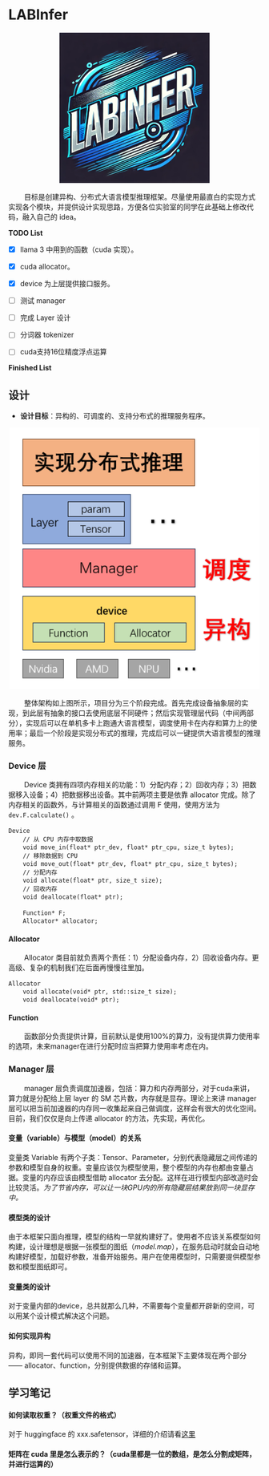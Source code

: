 # LABInfer
<p align="center">
  <img src="./assets/logo.png" width="300" alt="LABINFER">
</p>
&nbsp;&nbsp;&nbsp;&nbsp;&nbsp;&nbsp;&nbsp;&nbsp;目标是创建异构、分布式大语言模型推理框架。尽量使用最直白的实现方式实现各个模块，并提供设计实现思路，方便各位实验室的同学在此基础上修改代码，融入自己的 idea。

**TODO List**

- [x] llama 3 中用到的函数（cuda 实现）。
- [x] cuda allocator。
- [x] device 为上层提供接口服务。
- [ ] 测试 manager
- [ ] 完成 Layer 设计


- [ ] 分词器 tokenizer
- [ ] cuda支持16位精度浮点运算

**Finished List**


## 设计
* **设计目标**：异构的、可调度的、支持分布式的推理服务程序。

<p align="center">
  <img src="./assets/arch.png" width="500" alt="架构">
</p>

&nbsp;&nbsp;&nbsp;&nbsp;&nbsp;&nbsp;&nbsp;&nbsp;整体架构如上图所示，项目分为三个阶段完成。首先完成设备抽象层的实现，到此层有抽象的接口去使用底层不同硬件；然后实现管理层代码（中间两部分），实现后可以在单机多卡上跑通大语言模型，调度使用卡在内存和算力上的使用率；最后一个阶段是实现分布式的推理，完成后可以一键提供大语言模型的推理服务。

### Device 层
&nbsp;&nbsp;&nbsp;&nbsp;&nbsp;&nbsp;&nbsp;&nbsp;Device 类拥有四项内存相关的功能：1）分配内存；2）回收内存；3）把数据移入设备；4）把数据移出设备。其中前两项主要是依靠 allocator 完成。除了内存相关的函数外，与计算相关的函数通过调用 F 使用，使用方法为 `dev.F.calculate()` 。
```
Device
    // 从 CPU 内存中取数据
    void move_in(float* ptr_dev, float* ptr_cpu, size_t bytes);
    // 移除数据到 CPU
    void move_out(float* ptr_dev, float* ptr_cpu, size_t bytes);
    // 分配内存
    void allocate(float* ptr, size_t size);
    // 回收内存
    void deallocate(float* ptr);

    Function* F;
    Allocator* allocator;
```

#### Allocator
&nbsp;&nbsp;&nbsp;&nbsp;&nbsp;&nbsp;&nbsp;&nbsp;Allocator 类目前就负责两个责任：1）分配设备内存，2）回收设备内存。更高级、复杂的机制我们在后面再慢慢往里加。
```
Allocator
    void allocate(void* ptr, std::size_t size);
    void deallocate(void* ptr);
```
#### Function
&nbsp;&nbsp;&nbsp;&nbsp;&nbsp;&nbsp;&nbsp;&nbsp;函数部分负责提供计算，目前默认是使用100%的算力，没有提供算力使用率的选项，未来manager在进行分配时应当把算力使用率考虑在内。

### Manager 层
&nbsp;&nbsp;&nbsp;&nbsp;&nbsp;&nbsp;&nbsp;&nbsp;manager 层负责调度加速器，包括：算力和内存两部分，对于cuda来讲，算力就是分配给上层 layer 的 SM 芯片数，内存就是显存。理论上来讲 manager 层可以把当前加速器的内存同一收集起来自己做调度，这样会有很大的优化空间。目前，我们仅仅是向上传递 allocator 的方法，先实现，再优化。

#### 变量（variable）与模型（model）的关系
变量类 Variable 有两个子类：Tensor、Parameter，分别代表隐藏层之间传递的参数和模型自身的权重。变量应该仅为模型使用，整个模型的内存也都由变量占据。变量的内存应该由模型借助 allocator 去分配。这样在进行模型内部改造时会比较灵活。*为了节省内存，可以让一块GPU内的所有隐藏层结果放到同一块显存中。*
#### 模型类的设计
由于本框架只面向推理，模型的结构一早就构建好了。使用者不应该关系模型如何构建，设计理想是根据一张模型的图纸（*model.map*），在服务启动时就会自动地构建好模型，加载好参数，准备开始服务。用户在使用模型时，只需要提供模型参数和模型图纸即可。

#### 变量类的设计
对于变量内部的device，总共就那么几种，不需要每个变量都开辟新的空间，可以用某个设计模式解决这个问题。

#### 如何实现异构
异构，即同一套代码可以使用不同的加速器，在本框架下主要体现在两个部分 —— allocator、function，分别提供数据的存储和运算。



## 学习笔记
#### 如何读取权重？（权重文件的格式）
对于 huggingface 的 xxx.safetensor，详细的介绍请看[这里](https://zhuanlan.zhihu.com/p/686570419)
#### 矩阵在 cuda 里是怎么表示的？（cuda里都是一位的数组，是怎么分割成矩阵，并进行运算的）

